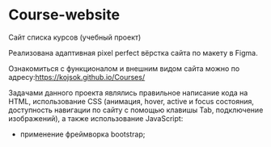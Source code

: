 # Course-website
Сайт списка курсов  (учебный проект)

Реализована адаптивная pixel perfect вёрстка сайта по макету в Figma.

Ознакомиться с функционалом и внешним видом сайта можно по адресу:https://kojsok.github.io/Courses/

Задачами данного проекта являлись правильное написание кода на HTML, использование CSS (анимация, hover, active и focus состояния, доступность навигации по сайту с помощью клавишы Tab, подключение изображений), а также использование JavaScript:
- применение фреймворка bootstrap;
  
